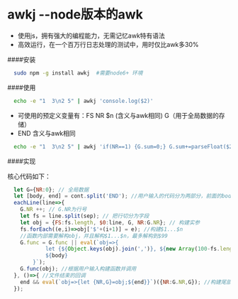 awkj --node版本的awk
====

*   使用js，拥有强大的编程能力，无需记忆awk特有语法
*   高效运行，在一个百万行日志处理的测试中，用时仅比awk多30%

####安装

```sh
  sudo npm -g install awkj  #需要node6+ 环境
```

####使用

```sh
  echo -e "1  3\n2 5" | awkj 'console.log($2)'
```

*  可使用的预定义变量有：FS NR $n (含义与awk相同) G（用于全局数据的存储）
*  END 含义与awk相同

```sh
  echo -e "1  3\n2 5" | awkj 'if(NR==1) {G.sum=0;} G.sum+=parseFloat($2); END console.log(G.sum/NR)'
```

####实现

核心代码如下：
```javascript
  let G={NR:0}; // 全局数据
  let [body, end] = cont.split('END'); //用户输入的代码分为两部分，前面的body每行执行，END后面的代码结束时执行
  eachLine(line=>{
    G.NR ++; // G.NR为行号
    let fs = line.split(sep); // 把行切分为字段
    let obj = {FS:fs.length, $0:line, G, NR:G.NR}; // 构建实参
    fs.forEach((e,i)=>obj['$'+(i+1)] = e); //构建$1...$n
    //函数内部需要解构obj，并且解构$1...$n，最多解构到$99
    G.func = G.func || eval(`obj=>{ 
            let {${Object.keys(obj).join(',')}, ${new Array(100-fs.length).join('0').split('').map((e,k)=>`$${k+1+fs.length}`).join(',')}} = obj;
            ${body}
        }`);
    G.func(obj); //根据用户输入构建函数并调用
  }, ()=>{ //文件结束的回调
    end && eval(`obj=>{let {NR,G}=obj;${end}}`)({NR:G.NR,G}); //构建尾部函数并调用
  });
```
